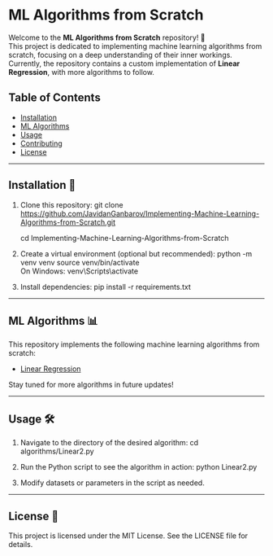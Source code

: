 # ML Algorithms from Scratch

Welcome to the **ML Algorithms from Scratch** repository! 🚀  
This project is dedicated to implementing machine learning algorithms from scratch, focusing on a deep understanding of their inner workings.  
Currently, the repository contains a custom implementation of **Linear Regression**, with more algorithms to follow.

## Table of Contents
- [Installation](#installation-)
- [ML Algorithms](#ml-algorithms-)
- [Usage](#usage-️)
- [Contributing](#contributing)
- [License](#license-)

---

## Installation 🔧

1. Clone this repository:
   git clone https://github.com/JavidanGanbarov/Implementing-Machine-Learning-Algorithms-from-Scratch.git

    cd Implementing-Machine-Learning-Algorithms-from-Scratch

3. Create a virtual environment (optional but recommended):
   python -m venv venv
   source venv/bin/activate  
   On Windows: venv\Scripts\activate

4. Install dependencies:
   pip install -r requirements.txt

---

## ML Algorithms 📊

This repository implements the following machine learning algorithms from scratch:

- [Linear Regression](https://github.com/JavidanGanbarov/Implementing-Machine-Learning-Algorithms-from-Scratch/blob/main/Linear_2.py)

Stay tuned for more algorithms in future updates!

---

## Usage 🛠️

1. Navigate to the directory of the desired algorithm:
   cd algorithms/Linear2.py

2. Run the Python script to see the algorithm in action:
   python Linear2.py

3. Modify datasets or parameters in the script as needed.

---

## License 📄

This project is licensed under the MIT License. See the LICENSE file for details.
